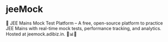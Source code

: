 # jeeMock
🚀 JEE Mains Mock Test Platform – A free, open-source platform to practice JEE Mains with real-time mock tests, performance tracking, and analytics. Hosted at jeemock.adibiz.in. 🎯📊🔥

